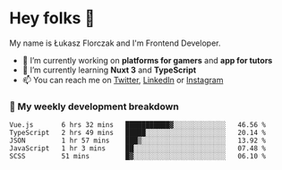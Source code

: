 # Hey folks 👋

My name is Łukasz Florczak and I'm Frontend Developer. 

- 🔭 I’m currently working on **platforms for gamers** and **app for tutors**
- 🌱 I’m currently learning **Nuxt 3** and **TypeScript**
- 📫 You can reach me on [Twitter](https://twitter.com/lukaszflorczak), [LinkedIn](https://pl.linkedin.com/in/lukasz-florczak) or [Instagram](https://instagram.com/lukaszflorczak)


### 🧮 My weekly development breakdown

<!--START_SECTION:waka-->
```text
Vue.js       6 hrs 32 mins   ███████████▓░░░░░░░░░░░░░   46.56 % 
TypeScript   2 hrs 49 mins   █████░░░░░░░░░░░░░░░░░░░░   20.14 % 
JSON         1 hr 57 mins    ███▒░░░░░░░░░░░░░░░░░░░░░   13.92 % 
JavaScript   1 hr 3 mins     ██░░░░░░░░░░░░░░░░░░░░░░░   07.48 % 
SCSS         51 mins         █▓░░░░░░░░░░░░░░░░░░░░░░░   06.10 % 
```
<!--END_SECTION:waka-->

<!--
**lukaszflorczak/lukaszflorczak** is a ✨ _special_ ✨ repository because its `README.md` (this file) appears on your GitHub profile.

Here are some ideas to get you started:

- 🔭 I’m currently working on ...
- 🌱 I’m currently learning ...
- 👯 I’m looking to collaborate on ...
- 🤔 I’m looking for help with ...
- 💬 Ask me about ...
- 📫 How to reach me: ...
- 😄 Pronouns: ...
- ⚡ Fun fact: ...
-->
